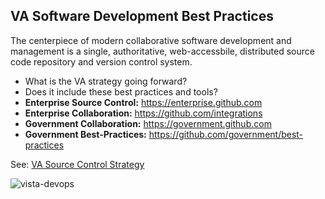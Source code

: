 ## VA Software Development Best Practices
The centerpiece of modern collaborative software development and management is a single, authoritative, web-accessbile, distributed source code repository and version control system.

* What is the VA strategy going forward?  
* Does it include these best practices and tools?
* __Enterprise Source Control:__  https://enterprise.github.com
* __Enterprise Collaboration:__  https://github.com/integrations
* __Government Collaboration:__ https://government.github.com
* __Government Best-Practices:__   https://github.com/government/best-practices

See:  [VA Source Control Strategy]( https://github.com/va-projects/best-practices/blob/master/VA_Source_Control_Systems.md)

![vista-devops](https://github.com/va-projects/best-practices/blob/master/VA%20VISTA%20Cloud%20DevOps.png)






